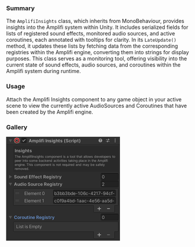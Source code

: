 ### Summary

The `AmplifiInsights` class, which inherits from MonoBehaviour, provides insights into the Amplifi system within Unity. It includes serialized fields for lists of registered sound effects, monitored audio sources, and active coroutines, each annotated with tooltips for clarity. In its `LateUpdate()` method, it updates these lists by fetching data from the corresponding registries within the Amplifi engine, converting them into strings for display purposes. This class serves as a monitoring tool, offering visibility into the current state of sound effects, audio sources, and coroutines within the Amplifi system during runtime.

### Usage

Attach the Amplifi Insights component to any game object in your active scene to view the currently active AudioSources and Coroutines that have been created by the Amplifi engine.

### Gallery

![image-20240607-221418.png](docutils/attachments/29163531/29786143.png?width=385)